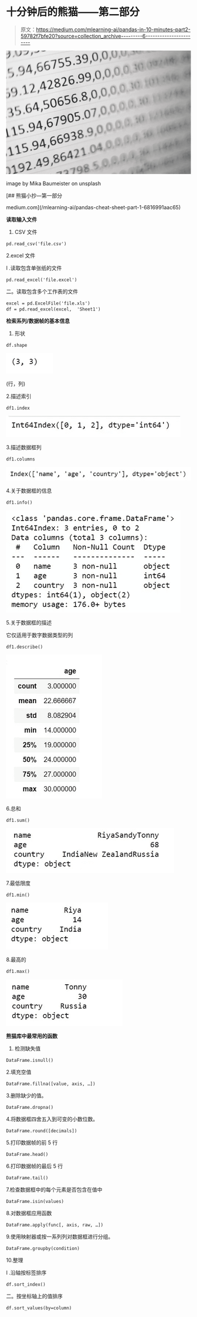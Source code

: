 # 十分钟后的熊猫——第二部分

> 原文：<https://medium.com/mlearning-ai/pandas-in-10-minutes-part2-59782f7bfe20?source=collection_archive---------6----------------------->

![](img/188e54a69d2943052f459671005b40e0.png)

image by Mika Baumeister on unsplash

[](/mlearning-ai/pandas-cheat-sheet-part-1-6816991aac65) [## 熊猫小抄—第一部分

medium.com](/mlearning-ai/pandas-cheat-sheet-part-1-6816991aac65) 

**读取输入文件**

1.  CSV 文件

```
pd.read_csv('file.csv')
```

2.excel 文件

I .读取包含单张纸的文件

```
pd.read_excel('file.excel')
```

二。读取包含多个工作表的文件

```
excel = pd.ExcelFile('file.xls')
df = pd.read_excel(excel,  'Sheet1')
```

**检索系列/数据帧的基本信息**

1.  形状

```
df.shape
```

![](img/18471910f0e4ac2991d5337a00ee2518.png)

(行，列)

2.描述索引

```
df1.index
```

![](img/7cb829d68f977a0989d9f9144d9e31df.png)

3.描述数据框列

```
df1.columns
```

![](img/62e4f90b0f83b3ec19667a76708ba1ea.png)

4.关于数据框的信息

```
df1.info()
```

![](img/1158d0043786b39e439d58cd3b22cb63.png)

5.关于数据框的描述

它仅适用于数字数据类型的列

```
df1.describe()
```

![](img/58864302a3691020a069cb55b74c8280.png)

6.总和

```
df1.sum()
```

![](img/4b23489f9585abb7a598acf4d06f7b89.png)

7.最低限度

```
df1.min()
```

![](img/fdb6999f9a56ebcd2789cda47f0b6610.png)

8.最高的

```
df1.max()
```

![](img/23fb894ec43abf5d608aa14386647d98.png)

**熊猫库中最常用的函数**

1.  检测缺失值

```
DataFrame.isnull()
```

2.填充空值

```
DataFrame.fillna([value, axis, …])
```

3.删除缺少的值。

```
DataFrame.dropna()
```

4.将数据框四舍五入到可变的小数位数。

```
DataFrame.round([decimals])
```

5.打印数据帧的前 5 行

```
DataFrame.head()
```

6.打印数据帧的最后 5 行

```
DataFrame.tail()
```

7.检查数据框中的每个元素是否包含在值中

```
DataFrame.isin(values)
```

8.对数据框应用函数

```
DataFrame.apply(func[, axis, raw, …])
```

9.使用映射器或按一系列列对数据框进行分组。

```
DataFrame.groupby(condition)
```

10.整理

I .沿轴按标签排序

```
df.sort_index()
```

二。按坐标轴上的值排序

```
df.sort_values(by=column)
```